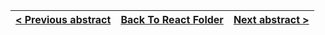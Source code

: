 [< Previous abstract](React__9.md) | [Back To React Folder](https://github.com/Betra/Course-Abstract/tree/master/React) | [Next abstract >](React__11.md)
----------------------- | ----------------------------|-----------------------------
